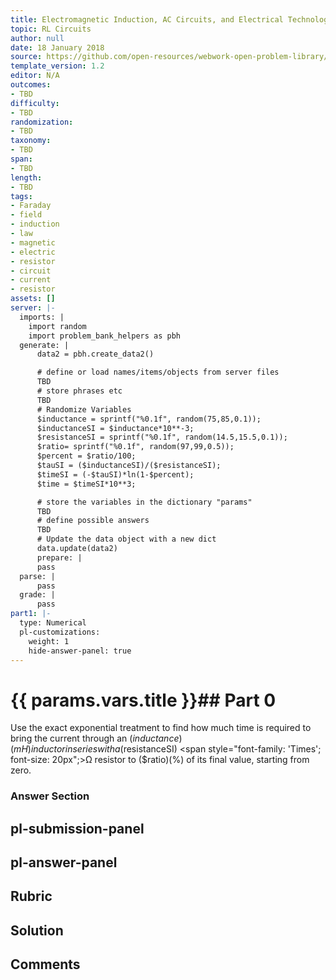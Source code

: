 ```yaml
---
title: Electromagnetic Induction, AC Circuits, and Electrical Technologies
topic: RL Circuits
author: null
date: 18 January 2018
source: https://github.com/open-resources/webwork-open-problem-library/tree/master/Contrib/BrockPhysics/College_Physics_Urone/23.Electromagnetic_Induction_AC_Circuits_and_Electrical_Technologies/23-10.RL_Circuits/NU_U17_23_10_009.pg
template_version: 1.2
editor: N/A
outcomes:
- TBD
difficulty:
- TBD
randomization:
- TBD
taxonomy:
- TBD
span:
- TBD
length:
- TBD
tags:
- Faraday
- field
- induction
- law
- magnetic
- electric
- resistor
- circuit
- current
- resistor
assets: []
server: |-
  imports: |
    import random
    import problem_bank_helpers as pbh
  generate: |
      data2 = pbh.create_data2()

      # define or load names/items/objects from server files
      TBD
      # store phrases etc
      TBD
      # Randomize Variables
      $inductance = sprintf("%0.1f", random(75,85,0.1));
      $inductanceSI = $inductance*10**-3;
      $resistanceSI = sprintf("%0.1f", random(14.5,15.5,0.1));
      $ratio= sprintf("%0.1f", random(97,99,0.5));
      $percent = $ratio/100;
      $tauSI = ($inductanceSI)/($resistanceSI);
      $timeSI = (-$tauSI)*ln(1-$percent);
      $time = $timeSI*10**3;

      # store the variables in the dictionary "params"
      TBD
      # define possible answers
      TBD
      # Update the data object with a new dict
      data.update(data2)
      prepare: |
      pass
  parse: |
      pass
  grade: |
      pass
part1: |-
  type: Numerical
  pl-customizations:
    weight: 1
    hide-answer-panel: true
---
```


# {{ params.vars.title }}## Part 0 
Use the exact exponential treatment to find how much time is required to bring the current through an ($inductance) (mH) inductor in series with a ($resistanceSI) <span style="font-family: 'Times'; font-size: 20px";>&Omega;</span> resistor to ($ratio)(%) of its final value, starting from zero. 


### Answer Section 


## pl-submission-panel 


## pl-answer-panel 


## Rubric 


## Solution 


## Comments 


